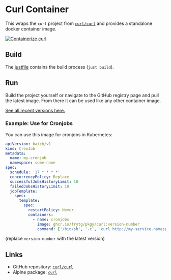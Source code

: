 # Curl Container

This wraps the `curl` project from [`curl/curl`](https://github.com/curl/curl) and provides a standalone docker container image.

[![Containerize curl](https://github.com/frytg/pkgy/actions/workflows/build-curl.yml/badge.svg?branch=main)](https://github.com/frytg/pkgy/actions/workflows/build-curl.yml)

## Build

The [justfile](justfile) contains the build process (`just build`).

## Run

Build the project yourself or navigate to the GitHub registry page and pull the latest image. From there it can be used like any other container image.

[See all recent versions here.](https://github.com/frytg/pkgy/pkgs/container/pkgy%2Fcurl/versions)

### Example: Use for Cronjobs

You can use this image for cronjobs in Kubernetes:

```yaml
apiVersion: batch/v1
kind: CronJob
metadata:
  name: my-cronjob
  namespace: some-name
spec:
  schedule: '17 * * * *'
  concurrencyPolicy: Replace
  successfulJobsHistoryLimit: 10
  failedJobsHistoryLimit: 10
  jobTemplate:
    spec:
      template:
        spec:
          restartPolicy: Never
          containers:
            - name: cronjobs
              image: ghcr.io/frytg/pkgy/curl:version-number
              command: ['/bin/sh', '-c', 'curl http://my-service.namespace:8080/some-trigger-path']
```

(replace `version-number` with the latest version)

## Links

- GitHub repository: [`curl/curl`](https://github.com/curl/curl)
- Alpine package: [`curl`](https://pkgs.alpinelinux.org/package/edge/main/x86_64/curl)
